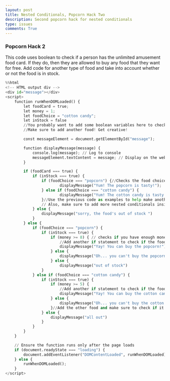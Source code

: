 ```yaml
---
layout: post
title: Nested Conditionals, Popcorn Hack Two
description: Second popcorn hack for nested conditionals
type: issues
comments: True
---
```


### Popcorn Hack 2

This code uses boolean to check if a person has the unlimited amusement food card. If they do, then they are allowed to buy any food that they want for free. Add code for another type of food and take into account whether or not the food is in stock.


```python
%%html
<!-- HTML output div -->
<div id="message"></div>
<script>
    function runWhenDOMLoaded() {
        let foodCard = true;
        let money = 1;
        let foodChoice = "cotton candy";
        let inStock = false
        //You probably want to add some boolean variables here to check if the food is in stock or not... 
        //Make sure to add another food! Get creative!

        const messageElement = document.getElementById("message");

        function displayMessage(message) {
            console.log(message); // Log to console
            messageElement.textContent = message; // Display on the webpage
        }

        if (foodCard === true) {
            if (inStock === true) {
                if (foodChoice === "popcorn") {//Checks the food choice
                        displayMessage("Yum! The popcorn is tasty!");
                } else if (foodChoice === "cotton candy") {
                        displayMessage("Yum! The cotton candy is tasty!");
                }//Use the previous code as examples to help make another food! 
                // Also, make sure to add more nested conditionals inside the if statements above to check if the food is in stock
            } else {
                displayMessage("sorry, the food's out of stock ")
            }
        } else {
            if (foodChoice === "popcorn") {
                if (inStock === true) {
                    if (money >= 8) { // checks if you have enough money to buy
                        //Add another if statement to check if the food is in stock!
                        displayMessage("Yay! You can buy the popcorn!");
                    } else {
                        displayMessage("Oh... you can't buy the popcorn.");
                    } else {
                        displayMessage("out of stock")
                }
            } else if (foodChoice === "cotton candy") {
                if (inStock === true) {
                    if (money >= 5) {
                        //Add another if statement to check if the food is in stock!
                        displayMessage("Yay! You can buy the cotton candy!");
                    } else {
                        displayMessage("Oh... you can't buy the cotton candy.");
                    }//Add the other food and make sure to check if it is in stock!
                } else {
                    displayMessage("all out")
                }
            }
        }
    }

    // Ensure the function runs only after the page loads
    if (document.readyState === "loading") {
        document.addEventListener("DOMContentLoaded", runWhenDOMLoaded);
    } else {
        runWhenDOMLoaded();
    }
</script>

```


<!-- HTML output div -->
<div id="message"></div>
<script>
    function runWhenDOMLoaded() {
        let foodCard = true;
        let money = 1;
        let foodChoice = "cotton candy";
        let inStock = false
        //You probably want to add some boolean variables here to check if the food is in stock or not... 
        //Make sure to add another food! Get creative!

        const messageElement = document.getElementById("message");

        function displayMessage(message) {
            console.log(message); // Log to console
            messageElement.textContent = message; // Display on the webpage
        }

        if (foodCard === true) {
            if (inStock === true) {
                if (foodChoice === "popcorn") {//Checks the food choice
                        displayMessage("Yum! The popcorn is tasty!");
                } else if (foodChoice === "cotton candy") {
                        displayMessage("Yum! The cotton candy is tasty!");
                }//Use the previous code as examples to help make another food! 
                // Also, make sure to add more nested conditionals inside the if statements above to check if the food is in stock
            } else {
                displayMessage("sorry, the food's out of stock ")
            }
        } else {
            if (foodChoice === "popcorn") {
                if (inStock === true) {
                    if (money >= 8) { // checks if you have enough money to buy
                        //Add another if statement to check if the food is in stock!
                        displayMessage("Yay! You can buy the popcorn!");
                    } else {
                        displayMessage("Oh... you can't buy the popcorn.");
                    } else {
                        displayMessage("out of stock")
                }
            } else if (foodChoice === "cotton candy") {
                if (inStock === true) {
                    if (money >= 5) {
                        //Add another if statement to check if the food is in stock!
                        displayMessage("Yay! You can buy the cotton candy!");
                    } else {
                        displayMessage("Oh... you can't buy the cotton candy.");
                    }//Add the other food and make sure to check if it is in stock!
                } else {
                    displayMessage("all out")
                }
            }
        }
    }

    // Ensure the function runs only after the page loads
    if (document.readyState === "loading") {
        document.addEventListener("DOMContentLoaded", runWhenDOMLoaded);
    } else {
        runWhenDOMLoaded();
    }
</script>


